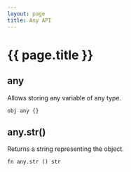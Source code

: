 ```yaml
---
layout: page
title: Any API
---
```


# {{ page.title }}

## any
Allows storing any variable of any type.

```the
obj any {}
```

## any.str()
Returns a string representing the object.

```the
fn any.str () str
```
